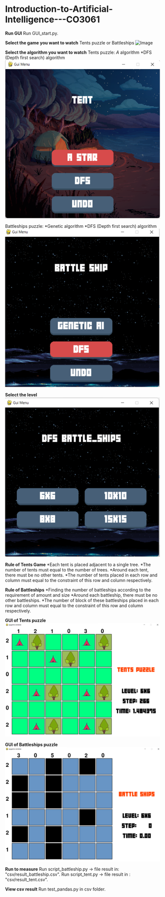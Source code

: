 # Introduction-to-Artificial-Intelligence---CO3061
**Run GUI**
Run GUI_start.py.

**Select the game you want to watch**
Tents puzzle or Battleships
![Image](images/GUI_start.png.png)

**Select the algorithm you want to watch**
Tents puzzle:
*A* algorithm
*DFS (Depth first search) algorithm
![Image](images/GUI_TENTS.png)

Battleships puzzle:
*Genetic algorithm
*DFS (Depth first search) algorithm
![Image](images/GUI_Battleship.png)


**Select the level**
![Image](images/GUI_Blocksize.png)

**Rule of Tents Game**
*Each tent is placed adjacent to a single tree.
*The number of tents must equal to the number of trees.
*Around each tent, there must be no other tents.
*The number of tents placed in each row and column must equal to the constraint of this row and column respectively.

**Rule of Battleships**
*Finding the number of battleships according to the requirement of amount and size
*Around each battleship, there must be no other battleships.
*The number of block of these battleships placed in each row and column must equal to the constraint of this row and column respectively.

**GUI of Tents puzzle**
![Image](images/Tents.png)

**GUI of Battleships puzzle**
![Image](images/Battleships.png)

**Run to measure**
Run script_battleship.py -> file result in: "csv/result_battleship.csv".
Run script_tent.py -> file result in : "csv/result_tent.csv".

**View csv result**
Run test_pandas.py in csv folder.


